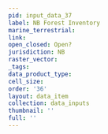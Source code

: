 ```yaml
---
pid: input_data_37
label: NB Forest Inventory
marine_terrestrial: 
link: 
open_closed: Open?
jurisdiction: NB
raster_vector: 
_tags: 
data_product_type: 
cell_size: 
order: '36'
layout: data_item
collection: data_inputs
thumbnail: ''
full: ''
---
```

